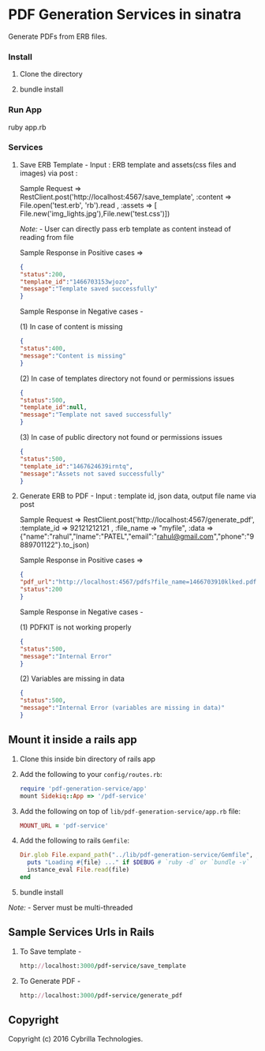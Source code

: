 # PDF Generation Services in sinatra

Generate PDFs from ERB files.

### Install

1. Clone the directory 

2. bundle install

### Run App

ruby app.rb

### Services

1. Save ERB Template - Input : ERB template and assets(css files and images) via post :
    
    Sample Request =>
    RestClient.post('http://localhost:4567/save_template', 
      :content => File.open('test.erb', 'rb').read ,
      :assets => [ File.new('img_lights.jpg'),File.new('test.css')])

    *Note:* - User can directly pass erb template as content instead of reading from file
      
    Sample Response in Positive cases =>

    ```json
    {
    "status":200,
    "template_id":"1466703153wjozo",
    "message":"Template saved successfully"
    }
    ```


    Sample Response in Negative cases -

    (1) In case of content is missing 
    ```json
    {
    "status":400,
    "message":"Content is missing"
    }
    ```

    (2) In case of templates directory not found or permissions issues
    ```json
    {
    "status":500,
    "template_id":null,
    "message":"Template not saved successfully"
    }
    ```
    (3) In case of public directory not found or permissions issues
    ```json
    {
    "status":500,
    "template_id":"1467624639irntq",
    "message":"Assets not saved successfully"
    }
    ```



2. Generate ERB to PDF - Input : template id, json data, output file name via post

    Sample Request =>
    RestClient.post('http://localhost:4567/generate_pdf', 
      :template_id => 92121212121 ,
      :file_name => "myfile",
      :data => {"name":"rahul","lname":"PATEL","email":"rahul@gmail.com","phone":"9889701122"}.to_json) 

    Sample Response in Positive cases =>
    ```json
    {
    "pdf_url":"http://localhost:4567/pdfs?file_name=1466703910klked.pdf",
    "status":200
    }
    ```
    Sample Response in Negative cases -

    (1) PDFKIT is not working properly
    ```json
    {
    "status":500,
    "message":"Internal Error"
    }
    ```
    (2) Variables are missing in data 
    ```json
    {
    "status":500,
    "message":"Internal Error (variables are missing in data)"
    }
    ```

## Mount it inside a rails app

1. Clone this inside bin directory of rails app
2. Add the following to your `config/routes.rb`:

    ```ruby
    require 'pdf-generation-service/app'
    mount Sidekiq::App => '/pdf-service'
    ```
3. Add the following on top of `lib/pdf-generation-service/app.rb` file:

    ```ruby
    MOUNT_URL = 'pdf-service'
    ```
4. Add the following to rails `Gemfile`:

    ```ruby
    Dir.glob File.expand_path("../lib/pdf-generation-service/Gemfile", __FILE__) do |file|
      puts "Loading #{file} ..." if $DEBUG # `ruby -d` or `bundle -v`
      instance_eval File.read(file)
    end
    ```
5. bundle install

*Note:* - Server must be multi-threaded

## Sample Services Urls in Rails

1. To Save template - 
    ```ruby
    http://localhost:3000/pdf-service/save_template
    ```
2. To Generate PDF - 
    ```ruby
    http://localhost:3000/pdf-service/generate_pdf
    ```


## Copyright

Copyright (c) 2016 Cybrilla Technologies.

